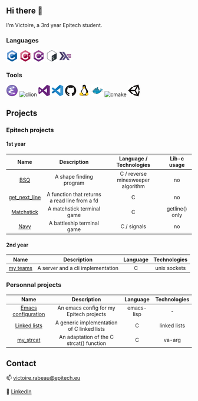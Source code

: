 ## Hi there 👋

I'm Victoire, a 3rd year Epitech student.

### Languages

<img alt="C" width="32px" src="https://raw.githubusercontent.com/devicons/devicon/master/icons/c/c-original.svg"> <img alt="C++" width="32px" src="https://raw.githubusercontent.com/devicons/devicon/master/icons/cplusplus/cplusplus-original.svg"> <img alt="C#" width="32px" src="https://raw.githubusercontent.com/devicons/devicon/master/icons/csharp/csharp-original.svg"> <img alt="bash" width="32px" src="https://raw.githubusercontent.com/devicons/devicon/master/icons/bash/bash-original.svg"> <img alt="haskell" width="32px" src="https://raw.githubusercontent.com/devicons/devicon/master/icons/haskell/haskell-original.svg">

### Tools

<img alt="emacs" width="32px" src="https://raw.githubusercontent.com/github/explore/80688e429a7d4ef2fca1e82350fe8e3517d3494d/topics/emacs/emacs.png"> <img alt="clion" width="32px" src="https://resources.jetbrains.com/storage/products/clion/img/meta/clion_logo_300x300.png"> <img alt="visualstudio" width="32px" src="https://raw.githubusercontent.com/devicons/devicon/master/icons/visualstudio/visualstudio-plain.svg"> <img alt="vscode" width="32px" src="https://raw.githubusercontent.com/devicons/devicon/master/icons/vscode/vscode-original.svg"> <img alt="github" width="32px" src="https://raw.githubusercontent.com/devicons/devicon/master/icons/github/github-original.svg"> <img alt="linux" width="32px" src="https://raw.githubusercontent.com/devicons/devicon/master/icons/linux/linux-original.svg"> <img alt="docker" width="32px" src="https://raw.githubusercontent.com/devicons/devicon/master/icons/docker/docker-original.svg"> <img alt="cmake" width="32px" src="https://upload.wikimedia.org/wikipedia/commons/thumb/8/8f/Breezeicons-apps-48-cmake.svg/1200px-Breezeicons-apps-48-cmake.svg.png"> <img alt="unity" width="32px" src="https://raw.githubusercontent.com/devicons/devicon/master/icons/unity/unity-original.svg">


## Projects

### Epitech projects

#### 1st year

| Name                                                                     | Description                                   | Language / Technologies           | Lib-c usage    |
|:------------------------------------------------------------------------:|:---------------------------------------------:|:---------------------------------:|:--------------:|
| [BSQ](https://github.com/Victoire-Rabeau/CPE_BSQ_2019)                   | A shape finding program                       | C / reverse minesweeper algorithm | no             |
| [get_next_line](https://github.com/Victoire-Rabeau/CPE_getnextline_2019) | A function that returns a read line from a fd | C                                 | no             |
| [Matchstick](https://github.com/Victoire-Rabeau/CPE_matchstick_2019)     | A matchstick terminal game                    | C                                 | getline() only |
| [Navy](https://github.com/Victoire-Rabeau/PSU_navy_2019)                 | A battleship terminal game                    | C / signals                       | no             |

#### 2nd year

| Name                                                            | Description                       | Language | Technologies |
|:---------------------------------------------------------------:|:---------------------------------:|:--------:|:------------:|
| [my teams](https://github.com/Victoire-Rabeau/NWP_myteams_2020) | A server and a cli implementation | C        | unix sockets |

### Personnal projects

| Name                                                                     | Description                                   | Language   | Technologies |
|:------------------------------------------------------------------------:|:---------------------------------------------:|:----------:|:------------:|
| [Emacs configuration](https://github.com/Victoire-Rabeau/emacs-config)   | An emacs config for my Epitech projects       | emacs-lisp | -            |
| [Linked lists](https://github.com/Victoire-Rabeau/linked_list)           | A generic implementation of C linked lists    | C          | linked lists |
| [my_strcat](https://github.com/Victoire-Rabeau/my_strcat)                | An adaptation of the C strcat() function      | C          | va-arg       |

## Contact

📫 <victoire.rabeau@epitech.eu>

:briefcase: [LinkedIn](https://www.linkedin.com/in/victoire-rabeau/)